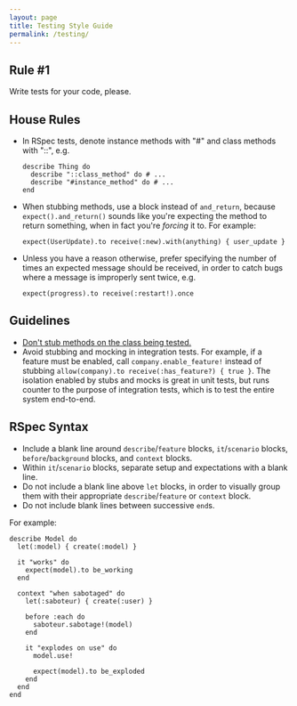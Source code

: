 ```yaml
---
layout: page
title: Testing Style Guide
permalink: /testing/
---
```


## Rule #1

Write tests for your code, please.

## House Rules

- In RSpec tests, denote instance methods with "#" and class methods with "::", e.g.
  
      describe Thing do
        describe "::class_method" do # ...
        describe "#instance_method" do # ...
      end

- When stubbing methods, use a block instead of `and_return`, because `expect().and_return()` sounds like you're expecting the method to return something, when in fact you're *forcing* it to. For example:

      expect(UserUpdate).to receive(:new).with(anything) { user_update }

- Unless you have a reason otherwise, prefer specifying the number of times an expected message should be received, in order to catch bugs where a message is improperly sent twice, e.g.

      expect(progress).to receive(:restart!).once

## Guidelines

- [Don't stub methods on the class being tested.](https://robots.thoughtbot.com/don-t-stub-the-system-under-test)
- Avoid stubbing and mocking in integration tests. For example, if a feature must be enabled, call `company.enable_feature!` instead of stubbing `allow(company).to receive(:has_feature?) { true }`. The isolation enabled by stubs and mocks is great in unit tests, but runs counter to the purpose of integration tests, which is to test the entire system end-to-end.

## RSpec Syntax

- Include a blank line around `describe`/`feature` blocks, `it`/`scenario` blocks, `before`/`background` blocks, and `context` blocks.
- Within `it`/`scenario` blocks, separate setup and expectations with a blank line.
- Do not include a blank line above `let` blocks, in order to visually group them with their appropriate `describe`/`feature` or `context` block.
- Do not include blank lines between successive `end`s.

For example:
 
    describe Model do
      let(:model) { create(:model) }

      it "works" do
        expect(model).to be_working
      end

      context "when sabotaged" do
        let(:saboteur) { create(:user) }

        before :each do
          saboteur.sabotage!(model)
        end

        it "explodes on use" do
          model.use!
        
          expect(model).to be_exploded
        end
      end  
    end
